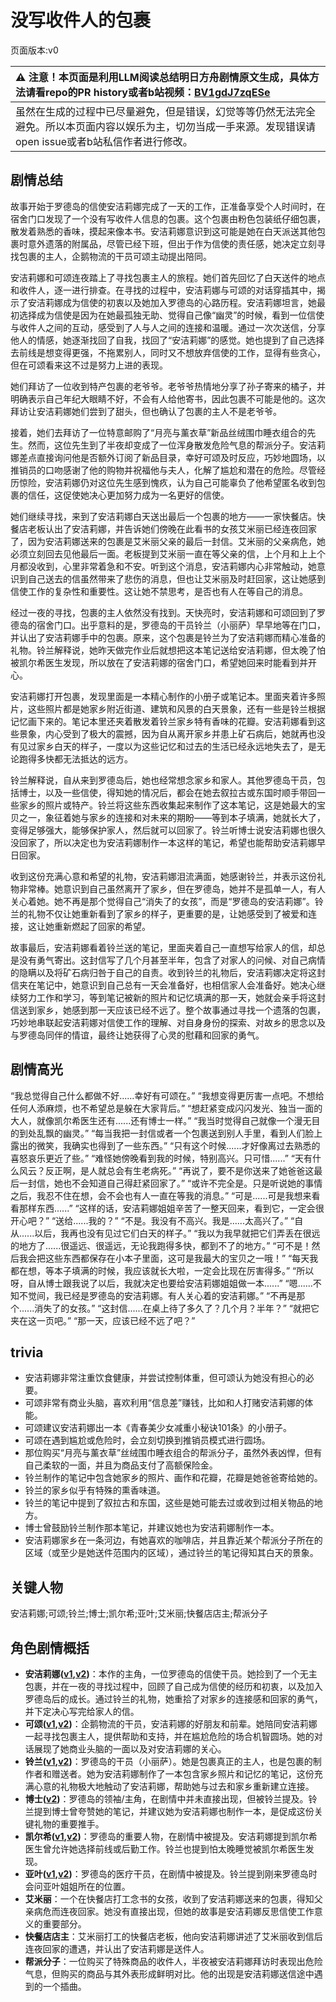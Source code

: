 # 没写收件人的包裹
页面版本:v0
 

| :warning: 注意！本页面是利用LLM阅读总结明日方舟剧情原文生成，具体方法请看repo的PR history或者b站视频：[BV1gdJ7zqESe](https://www.bilibili.com/video/BV1gdJ7zqESe/)         |
|:----------------------------|
| 虽然在生成的过程中已尽量避免，但是错误，幻觉等等仍然无法完全避免。所以本页面内容以娱乐为主，切勿当成一手来源。发现错误请open issue或者b站私信作者进行修改。|



## 剧情总结
故事开始于罗德岛的信使安洁莉娜完成了一天的工作，正准备享受个人时间时，在宿舍门口发现了一个没有写收件人信息的包裹。这个包裹由粉色包装纸仔细包裹，散发着熟悉的香味，摸起来像本书。安洁莉娜意识到这可能是她在白天派送其他包裹时意外遗落的附属品，尽管已经下班，但出于作为信使的责任感，她决定立刻寻找包裹的主人，企鹅物流的干员可颂主动提出陪同。

安洁莉娜和可颂连夜踏上了寻找包裹主人的旅程。她们首先回忆了白天送件的地点和收件人，逐一进行排查。在寻找的过程中，安洁莉娜与可颂的对话穿插其中，揭示了安洁莉娜成为信使的初衷以及她加入罗德岛的心路历程。安洁莉娜坦言，她最初选择成为信使是因为在她最孤独无助、觉得自己像“幽灵”的时候，看到一位信使与收件人之间的互动，感受到了人与人之间的连接和温暖。通过一次次送信，分享他人的情感，她逐渐找回了自我，找回了“安洁莉娜”的感觉。她也提到了自己选择去前线是想变得更强，不拖累别人，同时又不想放弃信使的工作，显得有些贪心，但在可颂看来这不过是努力上进的表现。

她们拜访了一位收到特产包裹的老爷爷。老爷爷热情地分享了孙子寄来的橘子，并明确表示自己年纪大眼睛不好，不会有人给他寄书，因此包裹不可能是他的。这次拜访让安洁莉娜她们尝到了甜头，但也确认了包裹的主人不是老爷爷。

接着，她们去拜访了一位特意邮购了“月亮与薰衣草”新品丝绒围巾睡衣组合的先生。然而，这位先生到了半夜却变成了一位浑身散发危险气息的帮派分子。安洁莉娜差点直接询问他是否额外订阅了新品目录，幸好可颂及时反应，巧妙地圆场，以推销员的口吻感谢了他的购物并祝福他与夫人，化解了尴尬和潜在的危险。尽管经历惊险，安洁莉娜仍对这位先生感到愧疚，认为自己可能辜负了他希望匿名收到包裹的信任，这促使她决心更加努力成为一名更好的信使。

她们继续寻找，来到了安洁莉娜白天送出最后一个包裹的地方——一家快餐店。快餐店老板认出了安洁莉娜，并告诉她们傍晚在此看书的女孩艾米丽已经连夜回家了，因为安洁莉娜送来的包裹是艾米丽父亲的最后一封信。艾米丽的父亲病危，她必须立刻回去见他最后一面。老板提到艾米丽一直在等父亲的信，上个月和上上个月都没收到，心里非常着急和不安。听到这个消息，安洁莉娜内心非常触动，她意识到自己送去的信虽然带来了悲伤的消息，但也让艾米丽及时赶回家，这让她感到信使工作的复杂性和重要性。这让她不禁思考，是否也有人在等自己的消息。

经过一夜的寻找，包裹的主人依然没有找到。天快亮时，安洁莉娜和可颂回到了罗德岛的宿舍门口。出乎意料的是，罗德岛的干员铃兰（小丽萨）早早地等在门口，并认出了安洁莉娜手中的包裹。原来，这个包裹是铃兰为了安洁莉娜而精心准备的礼物。铃兰解释说，她昨天做完作业后就想把这本笔记送给安洁莉娜，但太晚了怕被凯尔希医生发现，所以放在了安洁莉娜的宿舍门口，希望她回来时能看到并开心。

安洁莉娜打开包裹，发现里面是一本精心制作的小册子或笔记本。里面夹着许多照片，这些照片都是她家乡附近街道、建筑和风景的白天景象，还有一些是铃兰根据记忆画下来的。笔记本里还夹着散发着铃兰家乡特有香味的花瓣。安洁莉娜看到这些景象，内心受到了极大的震撼，因为自从离开家乡并患上矿石病后，她就再也没有见过家乡白天的样子，一度以为这些记忆和过去的生活已经永远地失去了，是无论跑得多快都无法抵达的远方。

铃兰解释说，自从来到罗德岛后，她也经常想念家乡和家人。其他罗德岛干员，包括博士，以及一些信使，得知她的情况后，都会在她去叙拉古或东国时顺手带回一些家乡的照片或特产。铃兰将这些东西收集起来制作了这本笔记，这是她最大的宝贝之一，象征着她与家乡的连接和对未来的期盼——等到本子填满，她就长大了，变得足够强大，能够保护家人，然后就可以回家了。铃兰听博士说安洁莉娜也很久没回家了，所以决定也为安洁莉娜制作一本这样的笔记，希望也能帮助安洁莉娜早日回家。

收到这份充满心意和希望的礼物，安洁莉娜泪流满面，她感谢铃兰，并表示这份礼物非常棒。她意识到自己虽然离开了家乡，但在罗德岛，她并不是孤单一人，有人关心着她。她不再是那个觉得自己“消失了的女孩”，而是“罗德岛的安洁莉娜”。铃兰的礼物不仅让她重新看到了家乡的样子，更重要的是，让她感受到了被爱和连接，这让她重新燃起了回家的希望。

故事最后，安洁莉娜看着铃兰送的笔记，里面夹着自己一直想写给家人的信，却总是没有勇气寄出。这封信写了几个月甚至半年，包含了对家人的问候、对自己病情的隐瞒以及将矿石病归咎于自己的自责。收到铃兰的礼物后，安洁莉娜决定将这封信夹在笔记中，她意识到自己总有一天会准备好，也相信家人会准备好。她决心继续努力工作和学习，等到笔记被新的照片和记忆填满的那一天，她就会亲手将这封信送到家乡，她感到那一天应该已经不远了。整个故事通过寻找一个遗落的包裹，巧妙地串联起安洁莉娜对信使工作的理解、对自身身份的探索、对故乡的思念以及与罗德岛同伴的情谊，最终让她获得了心灵的慰藉和回家的勇气。
## 剧情高光
“我总觉得自己什么都做不好......幸好有可颂在。”
“我想变得更厉害一点吧。不想给任何人添麻烦，也不希望总是躲在大家背后。”
“想赶紧变成闪闪发光、独当一面的大人，就像凯尔希医生还有......还有博士一样。”
“我当时觉得自己就像一个漫无目的到处乱飘的幽灵。”
“每当我把一封信或者一个包裹送到别人手里，看到人们脸上露出的微笑，我确实也得到了一些东西。”
“只有这个时候......才好像离过去熟悉的喜怒哀乐更近了些。”
“难怪她傍晚看到我的时候，特别高兴。只可惜......”
“天有什么风云？反正啊，是人就总会有生老病死。”
“再说了，要不是你送来了她爸爸这最后一封信，她也不会知道自己得赶紧回家了。”
“或许不完全是。只是听说她的事情之后，我忍不住在想，会不会也有人一直在等我的消息。”
“可是......可是我想来看看那样东西......”
“这样的话，安洁莉娜姐姐辛苦了一整天回来，看到它，一定会很开心吧？”
“送给......我的？”
“不是。我没有不高兴。我是......太高兴了。”
“自从......以后，我再也没有见过它们白天的样子。”
“我以为我早就把它们弄丢在很远的地方了......很遥远、很遥远，无论我跑得多快，都到不了的地方。”
“可不是！然后我会把这些东西都保存在小本子里面，这可是我最大的宝贝之一哦！”
“每天我都在想，等本子填满的时候，我应该就长大啦，一定会比现在厉害得多。”
“所以呀，自从博士跟我说了以后，我就决定也要给安洁莉娜姐姐做一本......”
“嗯......不知不觉间，我已经是罗德岛的安洁莉娜。有人关心着的安洁莉娜。”
“不再是那个......消失了的女孩。”
“这封信......在桌上待了多久了？几个月？半年？”
“就把它夹在这一页吧。”
“那一天，应该已经不远了吧？”
## trivia
*   安洁莉娜非常注重饮食健康，并尝试控制体重，但可颂认为她没有担心的必要。
*   可颂非常有商业头脑，喜欢利用“信息差”赚钱，比如和人打赌安洁莉娜的体能。
*   可颂建议安洁莉娜出一本《青春美少女减重小秘诀101条》的小册子。
*   可颂在遇到尴尬或危险时，会立刻切换到推销员模式进行圆场。
*   那位购买“月亮与薰衣草”丝绒围巾睡衣组合的帮派分子，虽然外表凶悍，但有自己柔软的一面，并且为商品支付了高额保险金。
*   铃兰制作的笔记中包含她家乡的照片、画作和花瓣，花瓣是她爸爸寄给她的。
*   铃兰的家乡似乎有特殊的熏香味道。
*   铃兰的笔记中提到了叙拉古和东国，这些是她可能去过或收到过相关物品的地方。
*   博士曾鼓励铃兰制作那本笔记，并建议她也为安洁莉娜制作一本。
*   安洁莉娜家乡在一条河边，有她喜欢的咖啡店，并且靠近某个帮派分子所在的区域（或至少是她送件范围内的区域），通过铃兰的笔记得知其白天的景象。
## 关键人物
安洁莉娜;可颂;铃兰;博士;凯尔希;亚叶;艾米丽;快餐店店主;帮派分子
## 角色剧情概括
-   **安洁莉娜([v1](../chars/char_291_aglina.md),[v2](../char_v3/char_291_aglina.md))**：本作的主角，一位罗德岛的信使干员。她捡到了一个无主包裹，并在一夜的寻找过程中，回顾了自己成为信使的经历和初衷，以及加入罗德岛后的成长。通过铃兰的礼物，她重拾了对家乡的连接感和回家的勇气，并下定决心写完给家人的信。
-   **可颂([v1](../chars/char_201_moeshd.md),[v2](../char_v3/char_201_moeshd.md))**：企鹅物流的干员，安洁莉娜的好朋友和前辈。她陪同安洁莉娜一起寻找包裹主人，提供帮助和支持，并在尴尬危险的场合机智圆场。她的对话展现了她商业头脑的一面以及对安洁莉娜的关心。
-   **铃兰([v1](../chars/char_358_lisa.md),[v2](../char_v3/char_358_lisa.md))**：罗德岛的干员（小丽萨）。她是包裹真正的主人，也是包裹的制作者和赠送者。她为安洁莉娜制作了一本包含家乡照片和记忆的笔记，这份充满心意的礼物极大地触动了安洁莉娜，帮助她与过去和家乡重新建立连接。
-   **博士([v2](../char_v3/extended_char_bo_shi.md))**：罗德岛的领袖/主角，在剧情中并未直接出现，但被铃兰提及。铃兰提到博士曾夸赞她的笔记，并建议她为安洁莉娜也制作一本，是促成这份关键礼物的重要推手。
-   **凯尔希([v1](../chars/char_003_kalts.md),[v2](../char_v3/char_003_kalts.md))**：罗德岛的重要人物，在剧情中被提及。安洁莉娜提到凯尔希医生曾允许她选择前线或后勤工作。铃兰也提到怕太晚睡觉被凯尔希医生发现。
-   **亚叶([v1](../chars/char_345_folnic.md),[v2](../char_v3/char_345_folnic.md))**：罗德岛的医疗干员，在剧情中被提及。铃兰提到刚来罗德岛时会问亚叶姐姐所在的位置。
-   **艾米丽**：一个在快餐店打工念书的女孩，收到了安洁莉娜送来的包裹，得知父亲病危而连夜回家。她没有直接出现，但她的故事是安洁莉娜反思信使工作意义的重要部分。
-   **快餐店店主**：艾米丽打工的快餐店老板，他向安洁莉娜讲述了艾米丽收到信后连夜回家的遭遇，并认出了安洁莉娜是送件人。
-   **帮派分子**：一位购买了特殊商品的收件人，半夜被安洁莉娜拜访时表现出危险气息，但购买的商品与其外表形成鲜明对比。他的出现是安洁莉娜送信途中遇到的一个插曲。